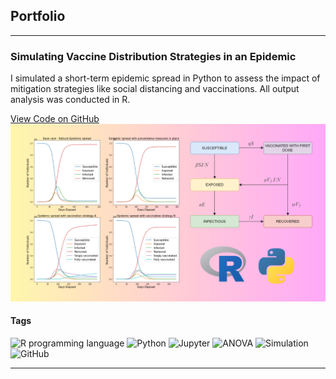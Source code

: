 ## Portfolio

---
### Simulating Vaccine Distribution Strategies in an Epidemic 

I simulated a short-term epidemic spread in Python to assess the impact of mitigation strategies like social distancing and vaccinations. All output analysis was conducted in R.

<a href="https://github.com/gaurikapse/Vaccination-and-Epidemic-Spread">
  View Code on GitHub
  <img src="images/Epidemic_Simulation_Thumbnail.png?raw=true"/>
</a>

#### Tags
<p> 
  <img src="https://img.shields.io/badge/R-blue?logo=R" alt="R programming language" />
  <img src="https://img.shields.io/badge/Python-white?logo=Python" alt="Python" /> 
  <img src="https://img.shields.io/badge/Jupyter-white?logo=Jupyter" alt="Jupyter" /> 
  <img src="https://img.shields.io/badge/ANOVA-white" alt="ANOVA" />
  <img src="https://img.shields.io/badge/Simulation-white" alt="Simulation" /> 
  <img src="https://img.shields.io/badge/GitHub-black?logo=github" alt="GitHub" /> 
</p>

---

